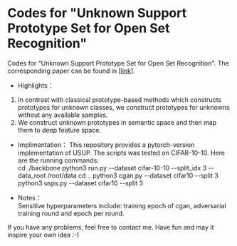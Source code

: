 # Codes for "Unknown Support Prototype Set for Open Set Recognition"
Codes for "Unknown Support Prototype Set for Open Set Recognition". The corresponding paper can be found in \[[link](https://link.springer.com/article/10.1007/s11263-025-02384-9)\]. <br>
* Highlights：
1. In contrast with classical prototype-based methods which constructs prototypes for unknown classes, we construct prototypes for unknowns without any available samples.<br>
2. We construct unknown prototypes in semantic space and then map them to deep feature space.
* Implimentation：
This repository provides a pytorch-version implementation of USUP. The scripts was tested on CIFAR-10-10. Here are the running commands:<br>
cd ./backbone
python3 run.py --dataset cifar-10-10 --split_idx 3  --data_root /root/data
cd ..
python3 cgan.py --dataset cifar10 --split 3
python3 usps.py --dataset cifar10 --split 3


* Notes：<br>
Sensitive hyperparameters include: training epoch of cgan, adversarial training round and epoch per round.
 
If you have any problems, feel free to contact me. Have fun and may it inspire your own idea :-)

